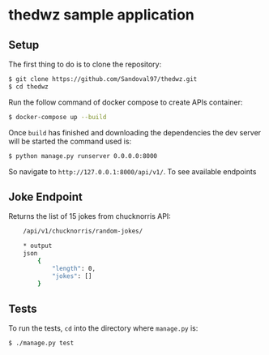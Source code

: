 # thedwz sample application

## Setup

The first thing to do is to clone the repository:

```sh
$ git clone https://github.com/Sandoval97/thedwz.git
$ cd thedwz
```

Run the follow command of docker compose to create APIs container:

```sh
$ docker-compose up --build
```

Once `build` has finished and downloading the dependencies the dev server will be started the command used is:
```sh
$ python manage.py runserver 0.0.0.0:8000
```
So navigate to `http://127.0.0.1:8000/api/v1/`. To see available endpoints

## Joke Endpoint

Returns the list of 15 jokes from chucknorris API: 

```sh
    /api/v1/chucknorris/random-jokes/

    * output
    json
        {
            "length": 0,
            "jokes": []
        }
```

## Tests

To run the tests, `cd` into the directory where `manage.py` is:
```sh
$ ./manage.py test